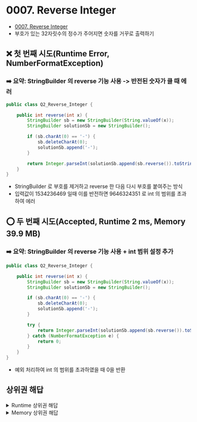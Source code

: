 # 0007. Reverse Integer
- <a href="https://leetcode.com/problems/reverse-integer/" target="_blank">0007. Reverse Integer</a>
- 부호가 있는 32자릿수의 정수가 주어지면 숫자를 거꾸로 출력하기

## :x: 첫 번째 시도(Runtime Error, NumberFormatException)
### :arrow_right: 요약: StringBuilder 의 reverse 기능 사용 -> 반전된 숫자가 클 때 에러

```java
public class Q2_Reverse_Integer {

    public int reverse(int x) {
        StringBuilder sb = new StringBuilder(String.valueOf(x));
        StringBuilder solutionSb = new StringBuilder();

        if (sb.charAt(0) == '-') {
            sb.deleteCharAt(0);
            solutionSb.append('-');
        }

        return Integer.parseInt(solutionSb.append(sb.reverse()).toString());
    }
}
```
- StringBuilder 로 부호를 제거하고 reverse 한 다음 다시 부호를 붙여주는 방식
- 입력값이 1534236469 일때 이를 반전하면 9646324351 로 int 의 범위를 초과하여 에러

## :o: 두 번째 시도(Accepted, Runtime 2 ms, Memory 39.9 MB)
### :arrow_right: 요약: StringBuilder 의 reverse 기능 사용 + int 범위 설정 추가

```java
public class Q2_Reverse_Integer {

    public int reverse(int x) {
        StringBuilder sb = new StringBuilder(String.valueOf(x));
        StringBuilder solutionSb = new StringBuilder();

        if (sb.charAt(0) == '-') {
            sb.deleteCharAt(0);
            solutionSb.append('-');
        }

        try {
            return Integer.parseInt(solutionSb.append(sb.reverse()).toString());
        } catch (NumberFormatException e) {
            return 0;
        }
    }
}
```
- 예외 처리하여 int 의 범위를 초과하였을 때 0을 반환


## 상위권 해답
<details>
<summary>Runtime 상위권 해답</summary>

### Runtime 1 ms
```java
class Solution {
    public int reverse(int x) {
        long rem=0;
        int digit;
        
        while(x!=0)
        {
            digit = x%10;
            rem = rem*10+digit;
            x = x/10;
        }
        
        if(rem>2147483647 || rem<-2147483648)
        return 0;
        
        return (int)rem;
    }
}
```
- 입력값을 10으로 나눈 나머지(1의 자리)를 구해 결과(rem)에 더해가는 방식
```text
x = 123 일때
1. 
    digit = x%10 = 123 % 10 =  3
    rem = rem*10+digit = 0 * 10 + 3 = 3
    x = x/10 = 123/10 = 12
2.
    digit = x%10 = 12 % 10 = 2
    rem = rem*10+digit = 3 * 10 + 2 = 32
    x= x/10 = 12/10 = 1
3.
    digit = x%10 =  1 % 10 = 1
    rem = rem*10+digit = 32 * 10 + 1 = 321
    x= x/10 = 1/10 = 0
4. x = 0 이므로 while 문 탈출
```

</details>

<details>
<summary>Memory 상위권 해답</summary>

### Memory 36.2 MB
```java
class Solution {
    public int rev(int n)
    {
        long r=0;
        int temp=n;
        int l=0;
        while(temp!=0)
        {
            l=l+1;
            temp=temp/10;
        }
        while(n!=0)
        {
            r=r+(long)(Math.pow(10,l-1))*(n%10);
            n=n/10;
            l=l-1;
            if(r>Integer.MAX_VALUE)
            return 0;
        }
        return (int)r;
    }
    
    public int reverse(int x) {
        if(x <= Integer.MIN_VALUE)
            return 0;
        else if(x>=0)
            return rev(x);
        else
            return (-1)*rev(-x);
        
    }
}
```

### Memory 36.6 MB
```java
class Solution {
    public int reverse(int x) {
        int reversed = 0;
        while(x != 0) {
            int digit = x % 10;
            if (reversed > Integer.MAX_VALUE/10 || (reversed == Integer.MAX_VALUE / 10 && digit > 7)) return 0;
            if (reversed < Integer.MIN_VALUE/10 || (reversed == Integer.MIN_VALUE / 10 && digit < -8)) return 0;
            reversed = reversed * 10 + digit;
            x /= 10;
        }

        return reversed;
    }
}
```

</details>